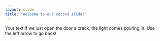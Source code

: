 ```yaml
---
layout: slide
title: "Welcome to our second slide!"
---
```

Your text If we just open the door a crack, the light comes pouring in.
Use the left arrow to go back!
